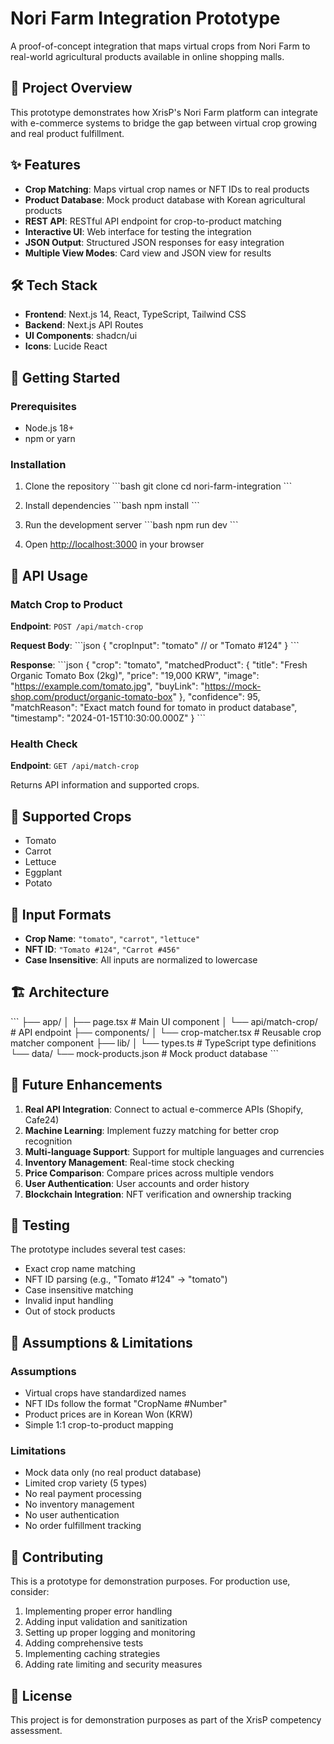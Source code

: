 # Nori Farm Integration Prototype

A proof-of-concept integration that maps virtual crops from Nori Farm to real-world agricultural products available in online shopping malls.

## 🎯 Project Overview

This prototype demonstrates how XrisP's Nori Farm platform can integrate with e-commerce systems to bridge the gap between virtual crop growing and real product fulfillment.

## ✨ Features

- **Crop Matching**: Maps virtual crop names or NFT IDs to real products
- **Product Database**: Mock product database with Korean agricultural products
- **REST API**: RESTful API endpoint for crop-to-product matching
- **Interactive UI**: Web interface for testing the integration
- **JSON Output**: Structured JSON responses for easy integration
- **Multiple View Modes**: Card view and JSON view for results

## 🛠 Tech Stack

- **Frontend**: Next.js 14, React, TypeScript, Tailwind CSS
- **Backend**: Next.js API Routes
- **UI Components**: shadcn/ui
- **Icons**: Lucide React

## 🚀 Getting Started

### Prerequisites

- Node.js 18+ 
- npm or yarn

### Installation

1. Clone the repository
\`\`\`bash
git clone <repository-url>
cd nori-farm-integration
\`\`\`

2. Install dependencies
\`\`\`bash
npm install
\`\`\`

3. Run the development server
\`\`\`bash
npm run dev
\`\`\`

4. Open [http://localhost:3000](http://localhost:3000) in your browser

## 📡 API Usage

### Match Crop to Product

**Endpoint**: `POST /api/match-crop`

**Request Body**:
\`\`\`json
{
  "cropInput": "tomato" // or "Tomato #124"
}
\`\`\`

**Response**:
\`\`\`json
{
  "crop": "tomato",
  "matchedProduct": {
    "title": "Fresh Organic Tomato Box (2kg)",
    "price": "19,000 KRW",
    "image": "https://example.com/tomato.jpg",
    "buyLink": "https://mock-shop.com/product/organic-tomato-box"
  },
  "confidence": 95,
  "matchReason": "Exact match found for tomato in product database",
  "timestamp": "2024-01-15T10:30:00.000Z"
}
\`\`\`

### Health Check

**Endpoint**: `GET /api/match-crop`

Returns API information and supported crops.

## 🌱 Supported Crops

- Tomato
- Carrot  
- Lettuce
- Eggplant
- Potato

## 🔧 Input Formats

- **Crop Name**: `"tomato"`, `"carrot"`, `"lettuce"`
- **NFT ID**: `"Tomato #124"`, `"Carrot #456"`
- **Case Insensitive**: All inputs are normalized to lowercase

## 🏗 Architecture

\`\`\`
├── app/
│   ├── page.tsx              # Main UI component
│   └── api/match-crop/       # API endpoint
├── components/
│   └── crop-matcher.tsx      # Reusable crop matcher component
├── lib/
│   └── types.ts              # TypeScript type definitions
└── data/
    └── mock-products.json    # Mock product database
\`\`\`

## 🔮 Future Enhancements

1. **Real API Integration**: Connect to actual e-commerce APIs (Shopify, Cafe24)
2. **Machine Learning**: Implement fuzzy matching for better crop recognition
3. **Multi-language Support**: Support for multiple languages and currencies
4. **Inventory Management**: Real-time stock checking
5. **Price Comparison**: Compare prices across multiple vendors
6. **User Authentication**: User accounts and order history
7. **Blockchain Integration**: NFT verification and ownership tracking

## 🧪 Testing

The prototype includes several test cases:

- Exact crop name matching
- NFT ID parsing (e.g., "Tomato #124" → "tomato")
- Case insensitive matching
- Invalid input handling
- Out of stock products

## 📝 Assumptions & Limitations

### Assumptions
- Virtual crops have standardized names
- NFT IDs follow the format "CropName #Number"
- Product prices are in Korean Won (KRW)
- Simple 1:1 crop-to-product mapping

### Limitations
- Mock data only (no real product database)
- Limited crop variety (5 types)
- No real payment processing
- No inventory management
- No user authentication
- No order fulfillment tracking

## 🤝 Contributing

This is a prototype for demonstration purposes. For production use, consider:

1. Implementing proper error handling
2. Adding input validation and sanitization
3. Setting up proper logging and monitoring
4. Adding comprehensive tests
5. Implementing caching strategies
6. Adding rate limiting and security measures

## 📄 License

This project is for demonstration purposes as part of the XrisP competency assessment.
